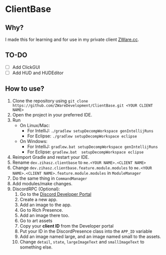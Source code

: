 # ClientBase

## Why?
I made this for learning and for use in my private client [ZWare.cc](https://discord.gg/9PjbbhS).

## TO-DO

* [ ] Add ClickGUI
* [ ] Add HUD and HUDEditor

## How to use?
1. Clone the repository using `git clone https://github.com/ZWareDevelopment/ClientBase.git <YOUR CLIENT NAME>`
2. Open the project in your preferred IDE.
3. Run
    - On Linux/Mac:
        - For IntelliJ: `./gradlew setupDecompWorkspace genIntellijRuns`
        - For Eclipse: `./gradlew setupDecompWorkspace eclipse`
    - On Windows:
        - For IntelliJ: `gradlew.bat setupDecompWorkspace genIntellijRuns`
        - For Eclipse: `gradlew.bat  setupDecompWorkspace eclipse`
4. Reimport Gradle and restart your IDE.
5. Rename `dev.zihasz.clientbase` to `me.<YOUR NAME>.<CLIENT NAME>`
6. Change `dev.zihasz.clientbase.feature.module.modules` to `me.<YOUR NAME>.<CLIENT NAME>.feature.module.modules` in `ModuleManager`
7. Do the same thing in `CommandManager`
8. Add modules/make changes.
9. DiscordRPC (Optional):
    1. Go to the [Discord Developer Portal](https://discord.com/developers/)
    2. Create a new app.
    3. Add an image to the app.
    4. Go to Rich Presence.
    5. Add an image there too.
    6. Go to art assets
    7. Copy your **client ID** from the Developer portal
    8. Put your ID in the DiscordPresence class into the `APP_ID` variable
    9. Add an image named large, and an image named small to the assets.
    10. Change `detail`, `state`, `largeImageText` and `smallImageText` to something else.
